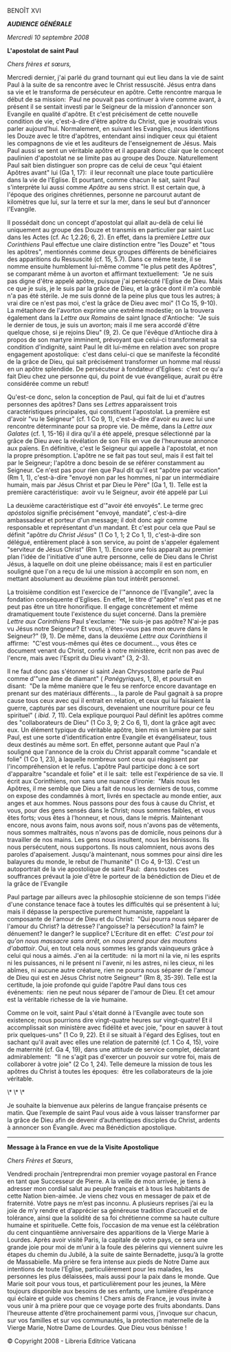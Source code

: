 BENOÎT XVI

***AUDIENCE GÉNÉRALE***

*Mercredi 10 septembre 2008*

**L'apostolat de saint Paul**

*Chers frères et sœurs,*

Mercredi dernier, j'ai parlé du grand tournant qui eut lieu dans la vie de saint Paul à la suite de sa rencontre avec le Christ ressuscité. Jésus entra dans sa vie et le transforma de persécuteur en apôtre. Cette rencontre marqua le début de sa mission:  Paul ne pouvait pas continuer à vivre comme avant, à présent il se sentait investi par le Seigneur de la mission d'annoncer son Evangile en qualité d'apôtre. Et c'est précisément de cette nouvelle condition de vie, c'est-à-dire d'être apôtre du Christ, que je voudrais vous parler aujourd'hui. Normalement, en suivant les Evangiles, nous identifions les Douze avec le titre d'apôtres, entendant ainsi indiquer ceux qui étaient les compagnons de vie et les auditeurs de l'enseignement de Jésus. Mais Paul aussi se sent un véritable apôtre et il apparaît donc clair que le concept paulinien d'apostolat ne se limite pas au groupe des Douze. Naturellement Paul sait bien distinguer son propre cas de celui de ceux "qui étaient Apôtres avant" lui (Ga 1, 17):  il leur reconnaît une place toute particulière dans la vie de l'Eglise. Et pourtant, comme chacun le sait, saint Paul s'interprète lui aussi comme *Apôtre* au sens strict. Il est certain que, à l'époque des origines chrétiennes, personne ne parcourut autant de kilomètres que lui, sur la terre et sur la mer, dans le seul but d'annoncer l'Evangile.

Il possédait donc un concept d'apostolat qui allait au-delà de celui lié uniquement au groupe des Douze et transmis en particulier par saint Luc dans les Actes (cf. Ac 1,2.26; 6, 2). En effet, dans la première *Lettre aux Corinthiens* Paul effectue une claire distinction entre "les Douze" et "tous les apôtres", mentionnés comme deux groupes différents de bénéficiaires des apparitions du Ressuscité (cf. 15, 5.7). Dans ce même texte, il se nomme ensuite humblement lui-même comme "le plus petit des Apôtres", se comparant même à un avorton et affirmant textuellement:  "Je ne suis pas digne d'être appelé apôtre, puisque j'ai persécuté l'Eglise de Dieu. Mais ce que je suis, je le suis par la grâce de Dieu, et la grâce dont il m'a comblé n'a pas été stérile. Je me suis donné de la peine plus que tous les autres; à vrai dire ce n'est pas moi, c'est la grâce de Dieu avec moi" (1 Co 15, 9-10). La métaphore de l'avorton exprime une extrême modestie; on la trouvera également dans la *Lettre aux Romains* de saint Ignace d'Antioche:  "Je suis le dernier de tous, je suis un avorton; mais il me sera accordé d'être quelque chose, si je rejoins Dieu" (9, 2). Ce que l'évêque d'Antioche dira à propos de son martyre imminent, prévoyant que celui-ci transformerait sa condition d'indignité, saint Paul le dit lui-même en relation avec son propre engagement apostolique:  c'est dans celui-ci que se manifeste la fécondité de la grâce de Dieu, qui sait précisément transformer un homme mal réussi en un apôtre splendide. De persécuteur à fondateur d'Eglises:  c'est ce qu'a fait Dieu chez une personne qui, du point de vue évangélique, aurait pu être considérée comme un rebut!

Qu'est-ce donc, selon la conception de Paul, qui fait de lui et d'autres personnes des apôtres? Dans ses *Lettres* apparaissent trois caractéristiques principales, qui constituent l'apostolat. La première est d'avoir "vu le Seigneur" (cf. 1 Co 9, 1), c'est-à-dire d'avoir eu avec lui une rencontre déterminante pour sa propre vie. De même, dans la *Lettre aux Galates* (cf. 1, 15-16) il dira qu'il a été appelé, presque sélectionné par la grâce de Dieu avec la révélation de son Fils en vue de l'heureuse annonce aux païens. En définitive, c'est le Seigneur qui appelle à l'apostolat, et non la propre présomption. L'apôtre ne se fait pas tout seul, mais il est fait tel par le Seigneur; l'apôtre a donc besoin de se référer constamment au Seigneur. Ce n'est pas pour rien que Paul dit qu'il est "apôtre par vocation" (Rm 1, 1), c'est-à-dire "envoyé non par les hommes, ni par un intermédiaire humain, mais par Jésus Christ et par Dieu le Père" (Ga 1, 1). Telle est la première caractéristique:  avoir vu le Seigneur, avoir été appelé par Lui

La deuxième caractéristique est d'"avoir été envoyés". Le terme grec *apóstolos* signifie précisément "envoyé, mandaté", c'est-à-dire ambassadeur et porteur d'un message; il doit donc agir comme responsable et représentant d'un mandant. Et c'est pour cela que Paul se définit "apôtre *du Christ Jésus*" (1 Co 1, 1; 2 Co 1, 1), c'est-à-dire son délégué, entièrement placé à son service, au point de s'appeler également "serviteur de Jésus Christ" (Rm 1, 1). Encore une fois apparaît au premier plan l'idée de l'initiative d'une autre personne, celle de Dieu dans le Christ Jésus, à laquelle on doit une pleine obéissance; mais il est en particulier souligné que l'on a reçu de lui une mission à accomplir en son nom, en mettant absolument au deuxième plan tout intérêt personnel.

La troisième condition est l'exercice de l'"annonce de l'Evangile", avec la fondation conséquente d'Eglises. En effet, le titre d'"apôtre" n'est pas et ne peut pas être un titre honorifique. Il engage concrètement et même dramatiquement toute l'existence du sujet concerné. Dans la première *Lettre aux Corinthiens* Paul s'exclame:  "Ne suis-je pas apôtre? N'ai-je pas vu Jésus notre Seigneur? Et vous, n'êtes-vous pas mon œuvre dans le Seigneur?" (9, 1). De même, dans la deuxième *Lettre aux Corinthiens* il affirme:  "C'est vous-mêmes qui êtes ce document..., vous êtes ce document venant du Christ, confié à notre ministère, écrit non pas avec de l'encre, mais avec l'Esprit du Dieu vivant" (3, 2-3).

Il ne faut donc pas s'étonner si saint Jean Chrysostome parle de Paul comme d'"une âme de diamant" ( *Panégyriques*, 1, 8), et poursuit en disant:  "De la même manière que le feu se renforce encore davantage en prenant sur des matériaux différents..., la parole de Paul gagnait à sa propre cause tous ceux avec qui il entrait en relation, et ceux qui lui faisaient la guerre, capturés par ses discours, devenaient une nourriture pour ce feu spirituel" ( *ibid.* 7, 11). Cela explique pourquoi Paul définit les apôtres comme des "collaborateurs de Dieu" (1 Co 3, 9; 2 Co 6, 1), dont la grâce agit avec eux. Un élément typique du véritable apôtre, bien mis en lumière par saint Paul, est une sorte d'identification entre Evangile et évangélisateur, tous deux destinés au même sort. En effet, personne autant que Paul n'a souligné que l'annonce de la croix du Christ apparaît comme "scandale et folie" (1 Co 1, 23), à laquelle nombreux sont ceux qui réagissent par l'incompréhension et le refus. L'apôtre Paul participe donc à ce sort d'apparaître "scandale et folie" et il le sait:  telle est l'expérience de sa vie. Il écrit aux Corinthiens, non sans une nuance d'ironie:  "Mais nous les Apôtres, il me semble que Dieu a fait de nous les derniers de tous, comme on expose des condamnés à mort, livrés en spectacle au monde entier, aux anges et aux hommes. Nous passons pour des fous à cause du Christ, et vous, pour des gens sensés dans le Christ; nous sommes faibles, et vous êtes forts; vous êtes à l'honneur, et nous, dans le mépris. Maintenant encore, nous avons faim, nous avons soif, nous n'avons pas de vêtements, nous sommes maltraités, nous n'avons pas de domicile, nous peinons dur à travailler de nos mains. Les gens nous insultent, nous les bénissons. Ils nous persécutent, nous supportons. Ils nous calomnient, nous avons des paroles d'apaisement. Jusqu'à maintenant, nous sommes pour ainsi dire les balayures du monde, le rebut de l'humanité" (1 Co 4, 9-13). C'est un autoportrait de la vie apostolique de saint Paul:  dans toutes ces souffrances prévaut la joie d'être le porteur de la bénédiction de Dieu et de la grâce de l'Evangile

Paul partage par ailleurs avec la philosophie stoïcienne de son temps l'idée d'une constance tenace face à toutes les difficultés qui se présentent à lui; mais il dépasse la perspective purement humaniste, rappelant la composante de l'amour de Dieu et du Christ:  "Qui pourra nous séparer de l'amour du Christ? la détresse? l'angoisse? la persécution? la faim? le dénuement? le danger? le supplice? L'Ecriture dit en effet:  *C'est pour toi qu'on nous massacre sans arrêt, on nous prend pour des moutons d'abattoir*. Oui, en tout cela nous sommes les grands vainqueurs grâce à celui qui nous a aimés. J'en ai la certitude:  ni la mort ni la vie, ni les esprits ni les puissances, ni le présent ni l'avenir, ni les astres, ni les cieux, ni les abîmes, ni aucune autre créature, rien ne pourra nous séparer de l'amour de Dieu qui est en Jésus Christ notre Seigneur" (Rm 8, 35-39). Telle est la certitude, la joie profonde qui guide l'apôtre Paul dans tous ces événements:  rien ne peut nous séparer de l'amour de Dieu. Et cet amour est la véritable richesse de la vie humaine.

Comme on le voit, saint Paul s'était donné à l'Evangile avec toute son existence; nous pourrions dire vingt-quatre heures sur vingt-quatre! Et il accomplissait son ministère avec fidélité et avec joie, "pour en sauver à tout prix quelques-uns" (1 Co 9, 22). Et il se situait à l'égard des Eglises, tout en sachant qu'il avait avec elles une relation de paternité (cf. 1 Co 4, 15), voire de maternité (cf. Ga 4, 19), dans une attitude de service complet, déclarant admirablement:  "Il ne s'agit pas d'exercer un pouvoir sur votre foi, mais de collaborer à votre joie" (2 Co 1, 24). Telle demeure la mission de tous les apôtres du Christ à toutes les époques:  être les collaborateurs de la joie véritable.

\\* \\* \\*

Je souhaite la bienvenue aux pèlerins de langue française présents ce matin. Que l’exemple de saint Paul vous aide à vous laisser transformer par la grâce de Dieu afin de devenir d’authentiques disciples du Christ, ardents à annoncer son Évangile. Avec ma Bénédiction apostolique.

* * *

**Message à la France en vue de la Visite Apostolique**

*Chers Frères et Sœurs*,

Vendredi prochain j’entreprendrai mon premier voyage pastoral en France en tant que Successeur de Pierre. A la veille de mon arrivée, je tiens à adresser mon cordial salut au peuple français et à tous les habitants de cette Nation bien-aimée. Je viens chez vous en messager de paix et de fraternité. Votre pays ne m’est pas inconnu. A plusieurs reprises j’ai eu la joie de m’y rendre et d’apprécier sa généreuse tradition d’accueil et de tolérance, ainsi que la solidité de sa foi chrétienne comme sa haute culture humaine et spirituelle. Cette fois, l’occasion de ma venue est la célébration du cent cinquantième anniversaire des apparitions de la Vierge Marie à Lourdes. Après avoir visité Paris, la capitale de votre pays, ce sera une grande joie pour moi de m’unir à la foule des pèlerins qui viennent suivre les étapes du chemin du Jubilé, à la suite de sainte Bernadette, jusqu’à la grotte de Massabielle. Ma prière se fera intense aux pieds de Notre Dame aux intentions de toute l’Église, particulièrement pour les malades, les personnes les plus délaissées, mais aussi pour la paix dans le monde. Que Marie soit pour vous tous, et particulièrement pour les jeunes, la Mère toujours disponible aux besoins de ses enfants, une lumière d’espérance qui éclaire et guide vos chemins ! Chers amis de France, je vous invite à vous unir à ma prière pour que ce voyage porte des fruits abondants. Dans l’heureuse attente d’être prochainement parmi vous, j’invoque sur chacun, sur vos familles et sur vos communautés, la protection maternelle de la Vierge Marie, Notre Dame de Lourdes. Que Dieu vous bénisse !

© Copyright 2008 - Libreria Editrice Vaticana